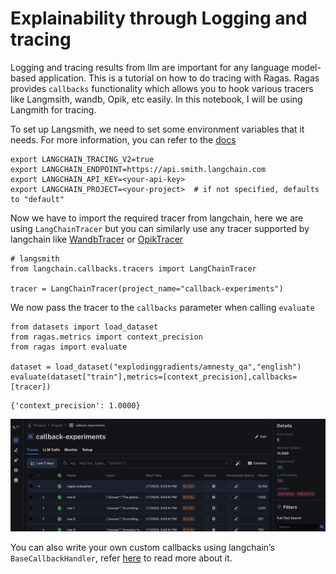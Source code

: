 
# Explainability through Logging and tracing

Logging and tracing results from llm are important for any language model-based application. This is a tutorial on how to do tracing with Ragas. Ragas provides `callbacks` functionality which allows you to hook various tracers like Langmsith, wandb, Opik, etc easily.  In this notebook, I will be using Langmith for tracing.

To set up Langsmith, we need to set some environment variables that it needs. For more information, you can refer to the [docs](https://docs.smith.langchain.com/)

```{code-block} bash
export LANGCHAIN_TRACING_V2=true
export LANGCHAIN_ENDPOINT=https://api.smith.langchain.com
export LANGCHAIN_API_KEY=<your-api-key>
export LANGCHAIN_PROJECT=<your-project>  # if not specified, defaults to "default"
```

Now we have to import the required tracer from langchain, here we are using `LangChainTracer` but you can similarly use any tracer supported by langchain like [WandbTracer](https://python.langchain.com/docs/integrations/providers/wandb_tracing) or [OpikTracer](https://comet.com/docs/opik/tracing/integrations/ragas?utm_source=ragas&utm_medium=docs&utm_content=tracing_how_to)

```{code-block} python
# langsmith
from langchain.callbacks.tracers import LangChainTracer

tracer = LangChainTracer(project_name="callback-experiments")
```

We now pass the tracer to the `callbacks` parameter when calling `evaluate`

```{code-block} python
from datasets import load_dataset
from ragas.metrics import context_precision
from ragas import evaluate

dataset = load_dataset("explodinggradients/amnesty_qa","english")
evaluate(dataset["train"],metrics=[context_precision],callbacks=[tracer])
```

```
{'context_precision': 1.0000}
```
![](./../../_static/imgs/trace-langsmith.png)
 

You can also write your own custom callbacks using langchain’s `BaseCallbackHandler`, refer [here](https://www.notion.so/Docs-logging-and-tracing-6f21cde9b3cb4d499526f48fd615585d?pvs=21) to read more about it.
